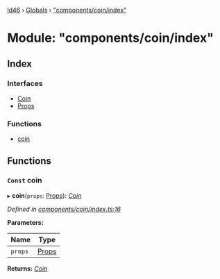 [ld46](../README.md) › [Globals](../globals.md) › ["components/coin/index"](_components_coin_index_.md)

# Module: "components/coin/index"

## Index

### Interfaces

* [Coin](../interfaces/_components_coin_index_.coin.md)
* [Props](../interfaces/_components_coin_index_.props.md)

### Functions

* [coin](_components_coin_index_.md#const-coin)

## Functions

### `Const` coin

▸ **coin**(`props`: [Props](../interfaces/_components_background_index_.props.md)): *[Coin](../interfaces/_components_coin_index_.coin.md)*

*Defined in [components/coin/index.ts:16](https://github.com/jrod-disco/ld46-keepalive/blob/5db6013/src/components/coin/index.ts#L16)*

**Parameters:**

Name | Type |
------ | ------ |
`props` | [Props](../interfaces/_components_background_index_.props.md) |

**Returns:** *[Coin](../interfaces/_components_coin_index_.coin.md)*
